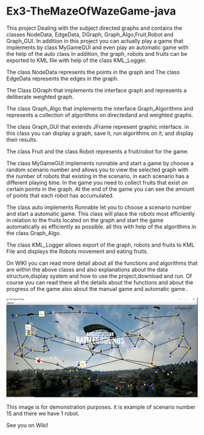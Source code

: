 # Ex3-TheMazeOfWazeGame-java

This project Dealing with the subject directed graphs and contains the classes NodeData, EdgeData, DGraph, Graph_Algo,Fruit,Robot and Graph_GUI. In addition in this project you can actually play a game that implements by class MyGameGUI and even play an automatic game with the help of the auto class In addition, the graph, robots and fruits can be exported to KML file with help of the class KML_Logger.

The class NodeData represents the points in the graph and The class EdgeData represents the edges in the graph.

The Class DGraph that implements the interface graph and represents a deliberate weighted graph.

The class Graph_Algo that implements the interface Graph_Algorithms and represents a collection of algorithms on directedand and weighted graphs.

The class Graph_GUI that extends JFrame represent graphic interface. in this class you can display a graph, save it, run algorithms on it, and display their results.

The class Fruit and the class Robot represents a fruit/robot for the game.

The class MyGameGUI implements runnable and start a game by choose a random scenario number and allows you to view the selected graph with the number of robots that existing in the scenario, in each scenario has a different playing time. In the game you need to collect fruits that exist on certain points in the graph. At the end of the game you can see the amount of points that each robot has accumulated.

The class auto implements Runnable let you to choose a scenario number and start a automatic game. This class will place the robots most efficiently in relation to the fruits located on the graph and start the game automatically as efficiently as possible. all this with help of the algorithms in the class Graph_Algo.

The class KML_Logger allows export of the graph, robots and fruits to KML File and displays the Robots movement and eating fruits.

On WIKI you can read more detail about all the functions and algorithms that are within the above classs and also explanations about the data structure,display system and how to use the project,download and run. Of course you can read there all the details about the functions and about the progress of the game also about the manual game and automatic game..



![](https://github.com/avichai1221/Ex3-TheMazeOfWazeGame-java/blob/master/examplePNG.PNG?raw=true)


This image is for demonstration purposes.
it is example of scenario number 15 and there we have 1 robot.

See you on Wiki!

